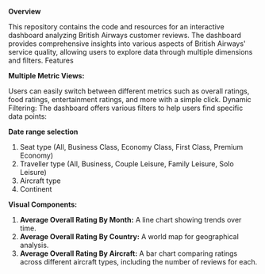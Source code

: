 **Overview**

This repository contains the code and resources for an interactive dashboard analyzing British Airways customer reviews. The dashboard provides comprehensive insights into various aspects of British Airways' service quality, allowing users to explore data through multiple dimensions and filters.
Features

**Multiple Metric Views:** 

Users can easily switch between different metrics such as overall ratings, food ratings, entertainment ratings, and more with a simple click.
Dynamic Filtering: The dashboard offers various filters to help users find specific data points:

**Date range selection**

1. Seat type (All, Business Class, Economy Class, First Class, Premium Economy)
2. Traveller type (All, Business, Couple Leisure, Family Leisure, Solo Leisure)
3. Aircraft type
4. Continent

**Visual Components:**

1. **Average Overall Rating By Month:** A line chart showing trends over time.
2. **Average Overall Rating By Country:** A world map for geographical analysis.
3. **Average Overall Rating By Aircraft:** A bar chart comparing ratings across different aircraft types, including the number of reviews for each.
